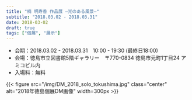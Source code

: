 ```yaml
---
title: "楠 明寿香 作品展 ―光のある風景―"
subtitle: "2018.03.02 - 2018.03.31"
date: 2018-03-02
draft: true
tags: ["個展", "展示"]
---
```

- 会期：2018.03.02 - 2018.03.31　10:00 - 19:30 (最終日18:00)
- 会場：徳島市立図書館5階ギャラリー　〒770-0834 徳島市元町1丁目24 アミコビル内
- 入場料：無料

{{< figure src="/img/DM_2018_solo_tokushima.jpg" class="center" alt="2018年徳島個展DM画像" width=300px >}}


